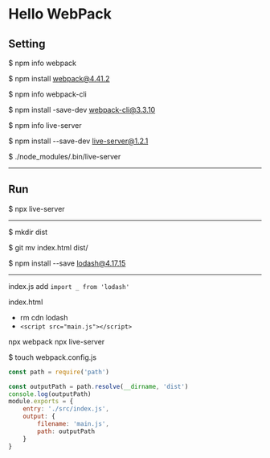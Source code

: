 # Hello WebPack

## Setting


$ npm info webpack

$ npm install webpack@4.41.2

$ npm info webpack-cli

$ npm install -save-dev  webpack-cli@3.3.10

$ npm info live-server

$ npm install --save-dev live-server@1.2.1

$ ./node_modules/.bin/live-server

---

## Run

$ npx live-server


----

$ mkdir dist

$ git mv index.html dist/

$ npm install --save lodash@4.17.15

---

index.js add 
`import _ from 'lodash'`

index.html
- rm cdn lodash
- `<script src="main.js"></script>`

npx webpack
npx live-server

$ touch webpack.config.js
 
```js
const path = require('path')

const outputPath = path.resolve(__dirname, 'dist')
console.log(outputPath)
module.exports = {
    entry: './src/index.js',
    output: {
        filename: 'main.js',
        path: outputPath
    }
}
``` 
